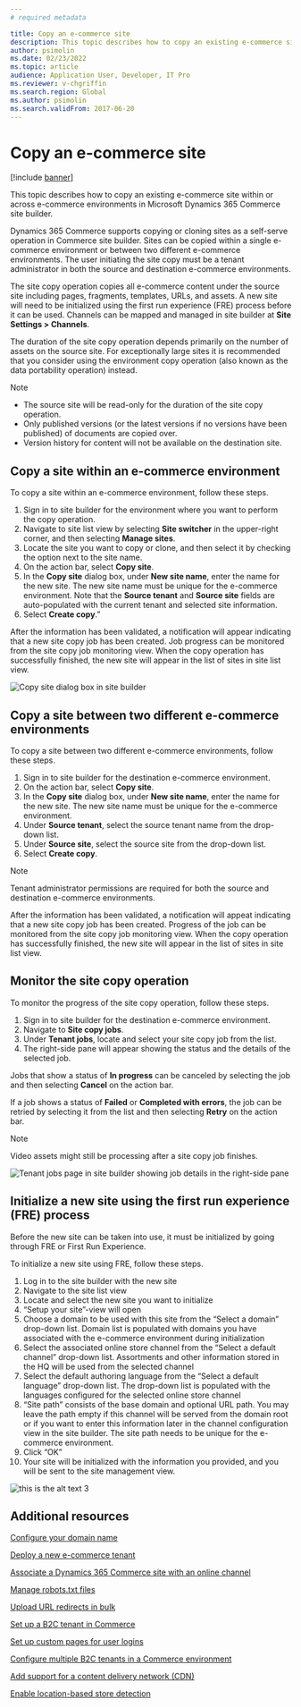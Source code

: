 ```yaml
---
# required metadata

title: Copy an e-commerce site
description: This topic describes how to copy an existing e-commerce site within or across e-commerce environments in Microsoft Dynamics 365 Commerce site builder.
author: psimolin
ms.date: 02/23/2022
ms.topic: article
audience: Application User, Developer, IT Pro
ms.reviewer: v-chgriffin
ms.search.region: Global
ms.author: psimolin
ms.search.validFrom: 2017-06-20
---
```


# Copy an e-commerce site

[!include [banner](../includes/banner.md)]

This topic describes how to copy an existing e-commerce site within or across e-commerce environments in Microsoft Dynamics 365 Commerce site builder.

Dynamics 365 Commerce supports copying or cloning sites as a self-serve operation in Commerce site builder. Sites can be copied within a single e-commerce environment or between two different e-commerce environments. The user initiating the site copy must be a tenant administrator in both the source and destination e-commerce environments. 

The site copy operation copies all e-commerce content under the source site including pages, fragments, templates, URLs, and assets. A new site will need to be initialized using the first run experience (FRE) process before it can be used. Channels can be mapped and managed in site builder at **Site Settings \> Channels**. 

The duration of the site copy operation depends primarily on the number of assets on the source site. For exceptionally large sites it is recommended that you consider using the environment copy operation (also known as the data portability operation) instead. 

> [!NOTE]
> - The source site will be read-only for the duration of the site copy operation. 
> - Only published versions (or the latest versions if no versions have been published) of documents are copied over. 
> - Version history for content will not be available on the destination site.

## Copy a site within an e-commerce environment 

To copy a site within an e-commerce environment, follow these steps.

1. Sign in to site builder for the environment where you want to perform the copy operation. 
1. Navigate to site list view by selecting **Site switcher** in the upper-right corner, and then selecting **Manage sites**.
1. Locate the site you want to copy or clone, and then select it by checking the option next to the site name. 
1. On the action bar, select **Copy site**. 
1. In the **Copy site** dialog box, under **New site name**, enter the name for the new site. The new site name must be unique for the e-commerce environment. Note that the **Source tenant** and **Source site** fields are auto-populated with the current tenant and selected site information. 
1. Select **Create copy**.” 

After the information has been validated, a notification will appear indicating that a new site copy job has been created. Job progress can be monitored from the site copy job monitoring view. When the copy operation has successfully finished, the new site will appear in the list of sites in site list view. 

![Copy site dialog box in site builder](media/copy-site_1.png)

## Copy a site between two different e-commerce environments 

To copy a site between two different e-commerce environments, follow these steps. 

1. Sign in to site builder for the destination e-commerce environment.  
1. On the action bar, select **Copy site**. 
1. In the **Copy site** dialog box, under **New site name**, enter the name for the new site. The new site name must be unique for the e-commerce environment.
1. Under **Source tenant**, select the source tenant name from the drop-down list. 
1. Under **Source site**, select the source site from the drop-down list. 
1. Select **Create copy**. 

> [!NOTE]
> Tenant administrator permissions are required for both the source and destination e-commerce environments. 

After the information has been validated, a notification will appeat indicating that a new site copy job has been created. Progress of the job can be monitored from the site copy job monitoring view. When the copy operation has successfully finished, the new site will appear in the list of sites in site list view. 

## Monitor the site copy operation 

To monitor the progress of the site copy operation, follow these steps. 

1. Sign in to site builder for the destination e-commerce environment. 
1. Navigate to **Site copy jobs**. 
1. Under **Tenant jobs**, locate and select your site copy job from the list. 
1. The right-side pane will appear showing the status and the details of the selected job.

Jobs that show a status of **In progress** can be canceled by selecting the job and then selecting **Cancel** on the action bar. 

If a job shows a status of **Failed** or **Completed with errors**, the job can be retried by selecting it from the list and then selecting **Retry** on the action bar. 

> [!NOTE]
> Video assets might still be processing after a site copy job finishes.

![Tenant jobs page in site builder showing job details in the right-side pane](media/copy-site_2.png)

## Initialize a new site using the first run experience (FRE) process 

Before the new site can be taken into use, it must be initialized by going through FRE or First Run Experience. 

To initialize a new site using FRE, follow these steps. 

1. Log in to the site builder with the new site  
1. Navigate to the site list view 
1. Locate and select the new site you want to initialize 
1. “Setup your site”-view will open 
1. Choose a domain to be used with this site from the “Select a domain” drop-down list. Domain list is populated with domains you have associated with the e-commerce environment during initialization 
1. Select the associated online store channel from the “Select a default channel” drop-down list. Assortments and other information stored in the HQ will be used from the selected channel 
1. Select the default authoring language from the “Select a default language” drop-down list. The drop-down list is populated with the languages configured for the selected online store channel 
1. “Site path” consists of the base domain and optional URL path. You may leave the path empty if this channel will be served from the domain root or if you want to enter this information later in the channel configuration view in the site builder. The site path needs to be unique for the e-commerce environment. 
1. Click “OK” 
1. Your site will be initialized with the information you provided, and you will be sent to the site management view.

![this is the alt text 3](media/copy-site_3.png)

## Additional resources

[Configure your domain name](configure-your-domain-name.md) 

[Deploy a new e-commerce tenant](deploy-ecommerce-site.md) 

[Associate a Dynamics 365 Commerce site with an online channel](associate-site-online-store.md) 

[Manage robots.txt files](manage-robots-txt-files.md) 

[Upload URL redirects in bulk](upload-bulk-redirects.md) 

[Set up a B2C tenant in Commerce](set-up-b2c-tenant.md) 

[Set up custom pages for user logins](custom-pages-user-logins.md) 

[Configure multiple B2C tenants in a Commerce environment](configure-multi-b2c-tenants.md) 

[Add support for a content delivery network (CDN)](add-cdn-support.md) 

[Enable location-based store detection](enable-store-detection.md) 

